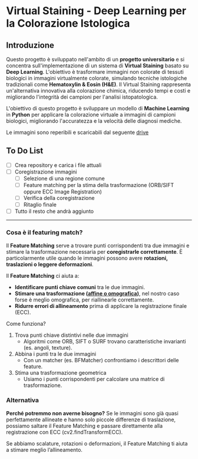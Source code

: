 # Virtual Staining - Deep Learning per la Colorazione Istologica
## Introduzione
Questo progetto è sviluppato nell'ambito di un **progetto universitario** e si concentra sull'implementazione di un sistema di **Virtual Staining** basato su **Deep Learning**. L'obiettivo è trasformare immagini non colorate di tessuti biologici in immagini virtualmente colorate, simulando tecniche istologiche tradizionali come **Hematoxylin & Eosin (H&E)**. Il Virtual Staining rappresenta un'alternativa innovativa alla colorazione chimica, riducendo tempi e costi e migliorando l'integrità dei campioni per l'analisi istopatologica.

L'obiettivo di questo progetto è sviluppare un modello di **Machine Learning** in **Python** per applicare la colorazione virtuale a immagini di campioni biologici, migliorando l'accuratezza e la velocità delle diagnosi mediche.

Le immagini sono reperibili e scaricabili dal seguente [drive](https://drive.google.com/drive/folders/1IXghZigB_MtO467T4DVMgGQ_lThMao8I?usp=sharing)
## To Do List
- [ ] Crea repository e carica i file attuali
- [ ] Coregistrazione immagini
	- [ ] Selezione di una regione comune
	- [ ] Feature matching per la stima della trasformazione (ORB/SIFT oppure ECC Image Registration) 
	- [ ] Verifica della coregistrazione
	- [ ] Ritaglio finale
- [ ] Tutto il resto che andrà aggiunto

---
### Cosa è il featuring match?
Il **Feature Matching** serve a trovare punti corrispondenti tra due immagini e stimare la trasformazione necessaria per **coregistrarle correttamente**. È particolarmente utile quando le immagini possono avere **rotazioni, traslazioni o leggere deformazioni**.

Il **Feature Matching** ci aiuta a:
- **Identificare punti chiave comuni** tra le due immagini.
- **Stimare una trasformazione ([affine o omografica](https://aimagelab.ing.unimore.it/didattica/corsi/eia09/materiale/1%29%20dispense/6_eia_trasformazionispaziali.pdf))**, nel nostro caso forse è meglio omografica, per riallinearle correttamente.
- **Ridurre errori di allineamento** prima di applicare la registrazione finale (ECC).

Come funziona?
1. Trova punti chiave distintivi nelle due immagini
	- Algoritmi come ORB, SIFT o SURF trovano caratteristiche invarianti (es. angoli, texture).
2. Abbina i punti tra le due immagini
	- Con un matcher (es. BFMatcher) confrontiamo i descrittori delle feature.
3. Stima una trasformazione geometrica
	- Usiamo i punti corrispondenti per calcolare una matrice di trasformazione.

### Alternativa
**Perché potremmo non averne bisogno?**
Se le immagini sono già quasi perfettamente allineate e hanno solo piccole differenze di traslazione, possiamo saltare il Feature Matching e passare direttamente alla registrazione con ECC (cv2.findTransformECC).

Se abbiamo scalature, rotazioni o deformazioni, il Feature Matching ti aiuta a stimare meglio l’allineamento.